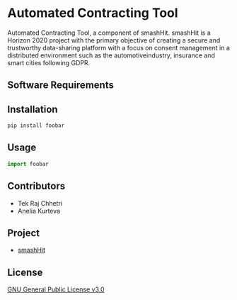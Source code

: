 # Automated Contracting Tool
Automated Contracting Tool, a component of smashHit. smashHit is a Horizon 2020 project with the primary objective of creating a secure and trustworthy data-sharing platform with a focus on consent management in a distributed environment such as the automotiveindustry, insurance and smart cities following GDPR.

## Software Requirements

## Installation


```bash
pip install foobar
```

## Usage

```python
import foobar

```
## Contributors
- Tek Raj Chhetri 
- Anelia Kurteva 

## Project
-  [smashHit](https://www.smashhit.eu/) 

## License
[GNU General Public License v3.0](https://github.com/tekrajchhetri/automatic_contracting/blob/main/LICENSE)